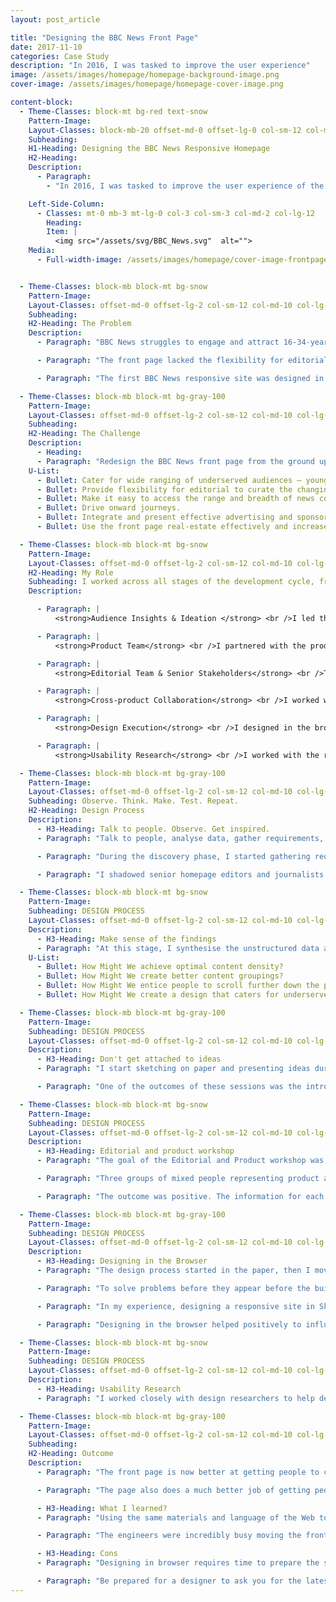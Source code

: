 ```yaml
---
layout: post_article

title: "Designing the BBC News Front Page"
date: 2017-11-10
categories: Case Study
description: "In 2016, I was tasked to improve the user experience"
image: /assets/images/homepage/homepage-background-image.png
cover-image: /assets/images/homepage/homepage-cover-image.png

content-block:
  - Theme-Classes: block-mt bg-red text-snow
    Pattern-Image:
    Layout-Classes: block-mb-20 offset-md-0 offset-lg-0 col-sm-12 col-md-10 col-lg-8 mb-4 mb-md-0
    Subheading:
    H1-Heading: Designing the BBC News Responsive Homepage
    H2-Heading:
    Description:
      - Paragraph:
        - "In 2016, I was tasked to improve the user experience of the BBC News front page so that it caters for under-served audiences, drives onward journeys, and enables editorial to curate the news agenda with a design that provides flexibility and reflects timeliness."

    Left-Side-Column:
      - Classes: mt-0 mb-3 mt-lg-0 col-3 col-sm-3 col-md-2 col-lg-12
        Heading:
        Item: |
          <img src="/assets/svg/BBC_News.svg"  alt="">
    Media:
      - Full-width-image: /assets/images/homepage/cover-image-frontpage.png


  - Theme-Classes: block-mb block-mt bg-snow
    Pattern-Image:
    Layout-Classes: offset-md-0 offset-lg-2 col-sm-12 col-md-10 col-lg-8
    Subheading:
    H2-Heading: The Problem
    Description:
      - Paragraph: "BBC News struggles to engage and attract 16-34-year-olds, mainly young females and minority ethnic audiences."

      - Paragraph: "The front page lacked the flexibility for editorial to curate and present news content around a particular theme or topic — the content was too focused in heavy news."

      - Paragraph: "The first BBC News responsive site was designed in a first instance only for mobile. When the layout was scaled to desktop, the result was content hierarchy disparity between mobile and desktop; and the real-estate on larger screens not being used effectively."

  - Theme-Classes: block-mb block-mt bg-gray-100
    Pattern-Image:
    Layout-Classes: offset-md-0 offset-lg-2 col-sm-12 col-md-10 col-lg-8
    Subheading:
    H2-Heading: The Challenge
    Description:
      - Heading:
      - Paragraph: "Redesign the BBC News front page from the ground up with the following objectives: "
    U-List:
      - Bullet: Cater for wide ranging of underserved audiences — younger demographic and women.   
      - Bullet: Provide flexibility for editorial to curate the changing news agenda focusing on a particular theme or topic.  
      - Bullet: Make it easy to access the range and breadth of news content on any device.
      - Bullet: Drive onward journeys.
      - Bullet: Integrate and present effective advertising and sponsorship solutions
      - Bullet: Use the front page real-estate effectively and increase the maximum breakpoint width from 1008 to 1280 pixels wide.  

  - Theme-Classes: block-mb block-mt bg-snow
    Pattern-Image:
    Layout-Classes: offset-md-0 offset-lg-2 col-sm-12 col-md-10 col-lg-8
    H2-Heading: My Role
    Subheading: I worked across all stages of the development cycle, from conception through to delivery.
    Description:

      - Paragraph: |
          <strong>Audience Insights & Ideation </strong> <br />I led the discovery phase. I performed competitor analysis across a myriad of news providers, uncovered audience insights from data, shadowed front page editors and I sketched a lot of ideas on paper.

      - Paragraph: |
          <strong>Product Team</strong> <br />I partnered with the product owner and project manager to prioritise and negotiate features for launch. Worked alongside frontend and backend engineers to help solve design challenges, make the front page accessible and QA builds before deployment. I evangelised audience and business goals.

      - Paragraph: |
          <strong>Editorial Team & Senior Stakeholders</strong> <br />To help define the content strategy for the BBC News front page and to manage expectations, I ran workshops with editorial and senior stakeholders, and presented the rational behind the designs to get their buy-in.

      - Paragraph: |
          <strong>Cross-product Collaboration</strong> <br />I worked with other products across the BBC to define and improve design patterns. I improved the BBC GEL (Global Experience Language) foundation patterns, such as the responsive <a href="http://www.bbc.co.uk/gel/guidelines/grid">Grid</a> and <a href="http://www.bbc.co.uk/gel/guidelines/typography">Typography</a>.

      - Paragraph: |
          <strong>Design Execution</strong> <br />I designed in the browser to create responsive prototypes in HTML/CSS/JS. That included visual and interactive design work. The prototypes were my designs. This helped to solve design problems that would otherwise occur during the build phase, and also helped to galvanise the team around a common goal and drive the decision making.

      - Paragraph: |
          <strong>Usability Research</strong> <br />I worked with the research team to help define research goals. I went to usability research sessions in London and Toronto with the research team to validate design concepts using the prototypes I built for the front page.

  - Theme-Classes: block-mb block-mt bg-gray-100
    Pattern-Image:
    Layout-Classes: offset-md-0 offset-lg-2 col-sm-12 col-md-10 col-lg-8
    Subheading: Observe. Think. Make. Test. Repeat.
    H2-Heading: Design Process
    Description:
      - H3-Heading: Talk to people. Observe. Get inspired.
      - Paragraph: "Talk to people, analyse data, gather requirements, observe, throw away any preconceived assumptions. Inspire new thinking by observing problems from different angles. Then, get a good night sleep."

      - Paragraph: "During the discovery phase, I started gathering requirements from stakeholders and also learning who are the decision makers. I carried out audience and competitor analysis to gather data and insights into user behaviours."

      - Paragraph: "I shadowed senior homepage editors and journalists to understand their workflow when curating stories to be featured on the news front page. I talked to engineers. I questioned everything and challenged any preconceived assumptions."

  - Theme-Classes: block-mb block-mt bg-snow
    Pattern-Image:
    Subheading: DESIGN PROCESS
    Layout-Classes: offset-md-0 offset-lg-2 col-sm-12 col-md-10 col-lg-8
    Description:
      - H3-Heading: Make sense of the findings
      - Paragraph: "At this stage, I synthesise the unstructured data and started grouping the findings into themes. Themes are then converted into HMW questions (“How Might We...”):"
    U-List:
      - Bullet: How Might We achieve optimal content density?
      - Bullet: How Might We create better content groupings?
      - Bullet: How Might We entice people to scroll further down the page?
      - Bullet: How Might We create a design that caters for underserved audiences?

  - Theme-Classes: block-mb block-mt bg-gray-100
    Pattern-Image:
    Subheading: DESIGN PROCESS
    Layout-Classes: offset-md-0 offset-lg-2 col-sm-12 col-md-10 col-lg-8
    Description:
      - H3-Heading: Don't get attached to ideas
      - Paragraph: "I start sketching on paper and presenting ideas during the design critique team meetings. I don’t get attached to any idea. This is a collective process of throwing away ideas. By eliminating ideas only the good ones persist or at least the ones that are technically feasible."

      - Paragraph: "One of the outcomes of these sessions was the introduction of “Slices”. Slices run horizontally across the full width of the screen. They are easy to reorder, the content hierarchy is consistent across all the breakpoints. It also provides more flexibility for editorial to reorder content depending on the news agenda."

  - Theme-Classes: block-mb block-mt bg-snow
    Pattern-Image:
    Subheading: DESIGN PROCESS
    Layout-Classes: offset-md-0 offset-lg-2 col-sm-12 col-md-10 col-lg-8
    Description:
      - H3-Heading: Editorial and product workshop
      - Paragraph: "The goal of the Editorial and Product workshop was to prune, group, reorder content, and to move away from the traditional sectioned content."

      - Paragraph: "Three groups of mixed people representing product and editorial were created. I moderated a group of very challenging stakeholders."

      - Paragraph: "The outcome was positive. The information for each section on the homepage was organised into themes. It was time to use this information in the designs and prototypes."

  - Theme-Classes: block-mb block-mt bg-gray-100
    Pattern-Image:
    Subheading: DESIGN PROCESS
    Layout-Classes: offset-md-0 offset-lg-2 col-sm-12 col-md-10 col-lg-8
    Description:
      - H3-Heading: Designing in the Browser
      - Paragraph: "The design process started in the paper, then I moved into Sketch App to design high fidelity mockups. This proved to be challenging to solve problems when reflowing content across breakpoints. I wanted to come up with a solid solution that engineers could use to build the BBC News Homepage."

      - Paragraph: "To solve problems before they appear before the build, I designed most of the BBC News homepage in HTML/CSS/JS. This was done to facilitate the communication with the engineering team, stakeholders and to drive the decision-making process."

      - Paragraph: "In my experience, designing a responsive site in Sketch, Illustrator or Photoshop makes it harder to have a discussion with software engineers and to get the buy-in from stakeholders. Designing in HTML/CSS was a way to solve frontend problems before they happen during the build."

      - Paragraph: "Designing in the browser helped positively to influence the product direction."

  - Theme-Classes: block-mb block-mt bg-snow
    Pattern-Image:
    Subheading: DESIGN PROCESS
    Layout-Classes: offset-md-0 offset-lg-2 col-sm-12 col-md-10 col-lg-8
    Description:
      - H3-Heading: Usability Research
      - Paragraph: "I worked closely with design researchers to help define the goals for testing sessions and build prototypes to be used in UK and Canada research. I also build prototypes to be used in rapid testing sessions."

  - Theme-Classes: block-mb block-mt bg-gray-100
    Pattern-Image:
    Layout-Classes: offset-md-0 offset-lg-2 col-sm-12 col-md-10 col-lg-8
    Subheading:
    H2-Heading: Outcome
    Description:
      - Paragraph: "The front page is now better at getting people to content: bounce rate (the proportion of visits that result in a user leaving the BBC News site without visiting any other News page) is down 2% and overall 26% of all article views in News are now driven by the front page, up from 22% on the old page."

      - Paragraph: "The page also does a much better job of getting people to video content, with 32% of video page views coming from the front page versus 10% previously. It is also making people come back more often: front page users now come back on average 9% more often during a week than they did with the old page design."

      - H3-Heading: What I learned?
      - Paragraph: "Using the same materials and language of the Web to created designs that look and feel like the real thing, helped to influence the outcome of the project. It made it easy to get the buy-in of most people, and easier to share the work with stakeholders."

      - Paragraph: "The engineers were incredibly busy moving the front page to the Cloud to ensure scalability and to reduce our reliance on ageing in-house server. This is where designing in the browser also helped reduce some of the overhead when a designer creates unbuildable designs. Engineers, could just use the browser inspector tools look into my prototype to help solve some of their frontend problems."

      - H3-Heading: Cons
      - Paragraph: "Designing in browser requires time to prepare the structure of what you want to achieve. But once it's all set up, designing components in HTML/CSS, can be as fast as designing in a design tool."

      - Paragraph: "Be prepared for a designer to ask you for the latest Sketch designs of what you are doing. Most of the time I forward the the URL for the prototype, other times at the end of the day, I had to translate what I did in browser to Sketch. It's best to let your team know upfront that your designs will only be available in HTML/CSS to avoid disappointment."
---
```

